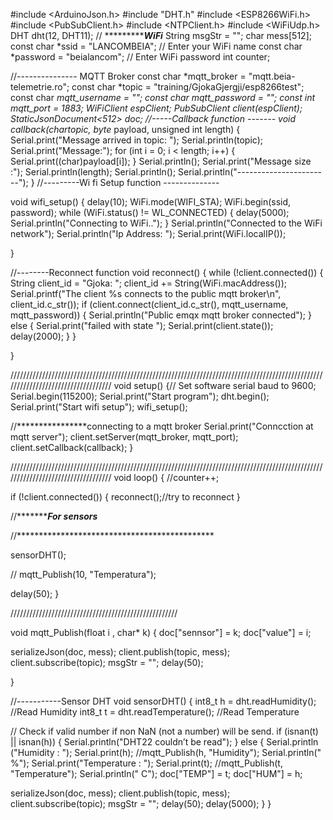 #include <ArduinoJson.h>
#include "DHT.h"
#include <ESP8266WiFi.h>
#include <PubSubClient.h>
#include <NTPClient.h>
#include <WiFiUdp.h>
DHT dht(12, DHT11);
// **********************WiFi*************
String msgStr = "";
char mess[512];
const char *ssid = "LANCOMBEIA"; // Enter your WiFi name
const char *password = "beialancom";  // Enter WiFi password
int counter;



//--------------- MQTT Broker
const char *mqtt_broker = "mqtt.beia-telemetrie.ro";
const char *topic = "training/GjokaGjergji/esp8266test";
const char *mqtt_username = "";
const char *mqtt_password = "";
const int mqtt_port = 1883;
WiFiClient espClient;
PubSubClient client(espClient);
StaticJsonDocument<512> doc;
//-----Callback function -------
void callback(char*topic, byte* payload, unsigned int length)
{
  Serial.print("Message arrived in topic: ");
  Serial.println(topic);
  Serial.print("Message:");
  for (int i = 0; i < length; i++)
  {
    Serial.print((char)payload[i]);
  }
  Serial.println();
  Serial.print("Message size :");
  Serial.println(length);
  Serial.println();
  Serial.println("-----------------------");
}
//---------Wi fi Setup function --------------

void wifi_setup()
{
  delay(10);
  WiFi.mode(WIFI_STA);
  WiFi.begin(ssid, password);
  while (WiFi.status() != WL_CONNECTED)
  { 
    delay(5000);
    Serial.println("Connecting to WiFi..");
  }
  Serial.println("Connected to the WiFi network");
  Serial.println("Ip Address: ");
  Serial.print(WiFi.localIP());


}


//--------Reconnect function 
void reconnect()
{
  while (!client.connected())
  {
    String client_id = "Gjoka: ";
    client_id += String(WiFi.macAddress());
    Serial.printf("The client %s connects to the public mqtt broker\n", client_id.c_str());
    if (client.connect(client_id.c_str(), mqtt_username, mqtt_password))
    {
      Serial.println("Public emqx mqtt broker connected");
    }
    else
    {
      Serial.print("failed with state ");
      Serial.print(client.state());
      delay(2000);
    }
  }

}


///////////////////////////////////////////////////////////////////////////////////////////////////////////////////////////////////
void setup()
{// Set software serial baud to 9600;
  Serial.begin(115200);
  Serial.print("Start program");
  dht.begin();
  Serial.print("Start wifi setup");
  wifi_setup();
  


  //****************connecting to a mqtt broker
  Serial.print("Conncction at mqtt server");
  client.setServer(mqtt_broker, mqtt_port);
  client.setCallback(callback);
}




///////////////////////////////////////////////////////////////////////////////////////////////////////////////////////////////////
void loop()
{ //counter++;
  
  if (!client.connected())
  {
    reconnect();//try to reconnect
  }

  //**********************For sensors***************






  //*********************************************

   sensorDHT();

 // mqtt_Publish(10, "Temperatura");

  delay(50);
}


/////////////////////////////////////////////////////




void mqtt_Publish(float i , char* k)
{
  doc["sennsor"] = k;
  doc["value"] = i;

  serializeJson(doc, mess);
  client.publish(topic, mess);
  client.subscribe(topic);
  msgStr = "";
  delay(50);

}

//-----------Sensor DHT
void sensorDHT()
{
  int8_t h = dht.readHumidity(); //Read Humidity
  int8_t t = dht.readTemperature(); //Read Temperature

  // Check if valid number if non NaN (not a number) will be send.
  if (isnan(t) || isnan(h))
  {
    Serial.println("DHT22 couldn’t be read");
  } else
  {
    Serial.println ("Humidity    : ");
    Serial.print(h);
    //mqtt_Publish(h, "Humidity");
    Serial.println(" %");
    Serial.print("Temperature : ");
    Serial.print(t);
    //mqtt_Publish(t, "Temperature");
    Serial.println(" C");
  doc["TEMP"] = t;
  doc["HUM"] = h;

  serializeJson(doc, mess);
  client.publish(topic, mess);
  client.subscribe(topic);
  msgStr = "";
  delay(50);
    delay(5000);
  }
}


